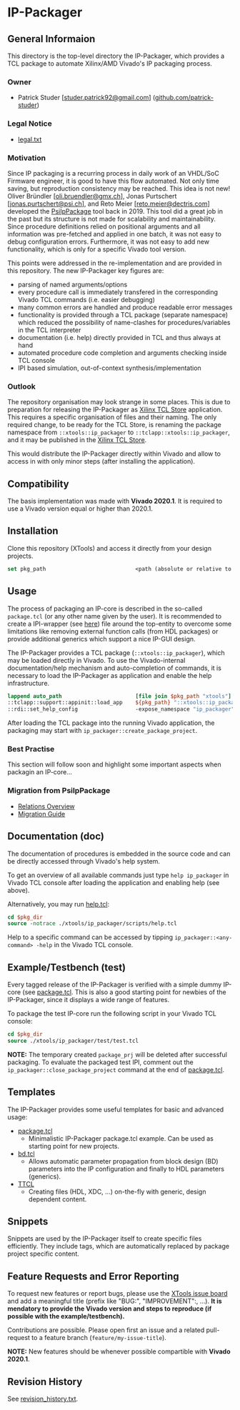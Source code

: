 # IP-Packager

## General Informaion

This directory is the top-level directory the IP-Packager, which provides a TCL package to automate Xilinx/AMD Vivado's IP packaging process.

### Owner
* Patrick Studer [studer.patrick92@gmail.com] ([github.com/patrick-studer](https://github.com/patrick-studer))

### Legal Notice
* [legal.txt](./doc/legal.txt)

### Motivation
Since IP packaging is a recurring process in daily work of an VHDL/SoC Firmware engineer, it is good to have this flow automated.
Not only time saving, but reproduction consistency may be reached.
This idea is not new! Oliver Bründler [oli.bruendler@gmx.ch], Jonas Purtschert [jonas.purtschert@psi.ch], and Reto Meier [reto.meier@dectris.com] developed the [PsiIpPackage](https://github.com/patrick-studer/PsiIpPackage) tool back in 2019.
This tool did a great job in the past but its structure is not made for scalability and maintainability.
Since procedure definitions relied on positional arguments and all information was pre-fetched and applied in one batch, it was not easy to debug configuration errors.
Furthermore, it was not easy to add new functionality, which is only for a specific Vivado tool version.

This points were addressed in the re-implementation and are provided in this repository. The new IP-Packager key figures are:
- parsing of named arguments/options
- every procedure call is immediately transfered in the corresponding Vivado TCL commands (i.e. easier debugging)
- many common errors are handled and produce readable error messages
- functionality is provided through a TCL package (separate namespace) which reduced the possibility of name-clashes for procedures/variables in the TCL interpreter
- documentation (i.e. help) directly provided in TCL and thus always at hand
- automated procedure code completion and arguments checking inside TCL console
- IPI based simulation, out-of-context synthesis/implementation

### Outlook
The repository organisation may look strange in some places. This is due to preparation for releasing the IP-Packager as [Xilinx TCL Store](https://github.com/Xilinx/XilinxTclStore) application.
This requires a specific organisation of files and their naming.
The only required change, to be ready for the TCL Store, is renaming the package namespace from `::xtools::ip_packager` to `::tclapp::xtools::ip_packager`, and it may be published in the [Xilinx TCL Store](https://github.com/Xilinx/XilinxTclStore).

This would distribute the IP-Packager directly within Vivado and allow to access in with only minor steps (after installing the application).

## Compatibility
The basis implementation was made with **Vivado 2020.1**. It is required to use a Vivado version equal or higher than 2020.1.

## Installation
Clone this repository (XTools) and access it directly from your design projects.

```TCL
set pkg_path                            <path (absolute or relative to package.tcl file) to directory in which folder "xtools" is located>
```

## Usage
The process of packaging an IP-core is described in the so-called `package.tcl` (or any other name given by the user).
It is recommended to create a IPI-wrapper (see [here](./test/test_ipi/hdl/IpPackager_2020_1_ipi.vhd)) file around the top-entity to overcome some limitations like removing external function calls (from HDL packages)
or provide additional generics which support a nice IP-GUI design.

The IP-Packager provides a TCL package (`::xtools::ip_packager`), which may be loaded directly in Vivado.
To use the Vivado-internal documentation/help mechanism and auto-completion of commands, it is necessary to load the IP-Packager as application and enable the help infrastructure.

```TCL
lappend auto_path                       [file join $pkg_path "xtools"]
::tclapp::support::appinit::load_app    ${pkg_path} "::xtools::ip_packager" "ip_packager"
::rdi::set_help_config                  -expose_namespace "ip_packager"
```

After loading the TCL package into the running Vivado application, the packaging may start with `ip_packager::create_package_project`.

### Best Practise
This section will follow soon and highlight some important aspects when packagin an IP-core...

### Migration from PsiIpPackage
- [Relations Overview](./doc/PsiIpPackage_RelationsOverview.md)
- [Migration Guide](./doc/PsiIpPackage_MigrationGuide.md)

## Documentation (doc)
The documentation of procedures is embedded in the source code and can be directly accessed through Vivado's help system.

To get an overview of all available commands just type `help ip_packager` in Vivado TCL console after loading the application and enabling help (see above).

Alternatively, you may run [help.tcl](scripts/help.tcl):

```TCL
cd $pkg_dir
source -notrace ./xtools/ip_packager/scripts/help.tcl
```

Help to a specific command can be accessed by tipping `ip_packager::<any-command> -help` in the Vivado TCL console.

## Example/Testbench (test)
Every tagged release of the IP-Packager is verified with a simple dummy IP-core (see [package.tcl](./test/test_ipi/scripts/package.tcl).
This is also a good starting point for newbies of the IP-Packager, since it displays a wide range of features.

To package the test IP-core run the following script in your Vivado TCL console:

```TCL
cd $pkg_dir
source ./xtools/ip_packager/test/test.tcl
```
**NOTE:** The temporary created `package_prj` will be deleted after successful packaging.
To evaluate the packaged test IPI, comment out the `ip_packager::close_package_project` command at the end of [package.tcl](./test/test_ipi/scripts/package.tcl).
## Templates
The IP-Packager provides some useful templates for basic and advanced usage:
- [package.tcl](./templates/package/package.tcl)
  - Minimalistic IP-Packager package.tcl example. Can be used as starting point for new projects.
- [bd.tcl](./templates/bd/bd.tcl)
  - Allows automatic parameter propagation from block design (BD) parameters into the IP configuration and finally to HDL parameters (generics).
- [TTCL](./templates/ttcl/template.ttcl)
  - Creating files (HDL, XDC, ...) on-the-fly with generic, design dependent content.

## Snippets
Snippets are used by the IP-Packager itself to create specific files efficiently. They include tags, which are automatically replaced by package project specific content.

## Feature Requests and Error Reporting
To request new features or report bugs, please use the [XTools issue board](https://github.com/patrick-studer/xtools/issues) and add a meaningful title (prefix like "BUG:", "IMPROVEMENT":, ...).
**It is mendatory to provide the Vivado version and steps to reproduce (if possible with the example/testbench).**

Contributions are possible. Please open first an issue and a related pull-request to a feature branch (`feature/my-issue-title`).

**NOTE:** New features should be whenever possible compartible with **Vivado 2020.1**.

## Revision History
See [revision_history.txt](./revision_history.txt).